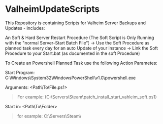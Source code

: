 # ValheimUpdateScripts

This Repository is containing Scripts for Valheim Server Backups and Updates - includes:

An Soft & Hard Server Restart Procedure (The Soft Script is Only Running with the "normal Server-Start Batch File")
-> Use the Soft Procedure as planned task every day for an auto Update of your instance
-> Link the Soft Procedure to your Start.bat (as documented in the soft Procedure)

To Create an Powershell Planned Task use the following Action Parametes:

Start Program: C:\Windows\System32\WindowsPowerShell\v1.0\powershell.exe

Arguments: <Path\To\File.ps1>
> For example: (C:\Servers\Steam\patch_install_start_vahleim_soft.ps1)

Start in: <Path\To\Folder\>
> for example: C:\Servers\Steam\
